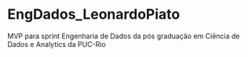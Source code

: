 # EngDados_LeonardoPiato
MVP para sprint Engenharia de Dados da pós graduação em Ciência de Dados e Analytics da PUC-Rio
